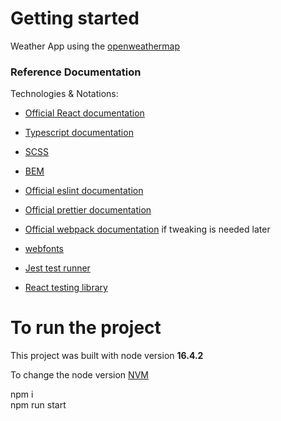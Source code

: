 # Getting started

Weather App using the [openweathermap](https://openweathermap.org/)
### Reference Documentation

Technologies & Notations:

* [Official React documentation](https://reactjs.org/)
* [Typescript documentation](https://www.typescriptlang.org/docs/)
* [SCSS](https://sass-lang.com/documentation)
* [BEM](https://en.bem.info/methodology/)
* [Official eslint documentation](https://eslint.org/docs/user-guide/configuring/)
* [Official prettier documentation](https://prettier.io/docs/en/options.html)
* [Official webpack documentation](https://webpack.js.org/) if tweaking is needed later 
* [webfonts](https://developer.mozilla.org/en-US/docs/Learn/CSS/Styling_text/Web_fonts)

* [Jest test runner](https://jestjs.io/)
* [React testing library](https://testing-library.com/docs/react-testing-library/intro/)

# To run the project
This project was built with node version <strong>16.4.2</strong> <br>

To change the node version [NVM](https://github.com/nvm-sh/nvm) <br>

npm i <br>
npm run start
